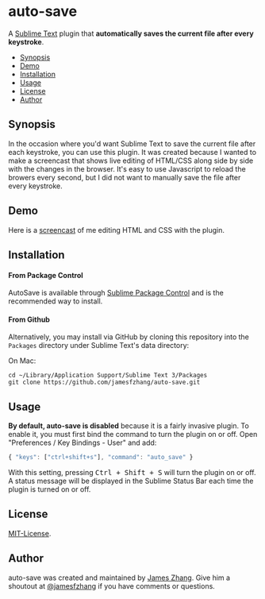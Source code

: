 auto-save
===============
A [Sublime Text](http://www.sublimetext.com/) plugin that **automatically saves the current file after every keystroke**.

- [Synopsis](#synopsis)
- [Demo](#demo)
- [Installation](#installation)
- [Usage](#usage)
- [License](#license)
- [Author](#author)

Synopsis
-------
In the occasion where you'd want Sublime Text to save the current file after
each keystroke, you can use this plugin. It was created because
I wanted to make a screencast that shows live editing of HTML/CSS along side
by side with the changes in the browser. It's easy to use Javascript to
reload the browers every second, but I did not want to manually save the
file after every keystroke.

Demo
-------
Here is a [screencast](http://jzhang.io/auto-save) of me editing HTML and CSS
with the plugin.

Installation
-------
#### From Package Control
AutoSave is available through [Sublime Package Control](https://sublime.wbond.net/)
and is the recommended way to install.

#### From Github
Alternatively, you may install via GitHub by cloning this repository into the `Packages`
directory under Sublime Text's data directory:

On Mac:

```
cd ~/Library/Application Support/Sublime Text 3/Packages
git clone https://github.com/jamesfzhang/auto-save.git
```

Usage
-------
**By default, auto-save is disabled** because it is a fairly invasive plugin.
To enable it, you must first bind the command to turn the plugin
on or off. Open "Preferences / Key Bindings - User" and add:

```js
{ "keys": ["ctrl+shift+s"], "command": "auto_save" }
```

With this setting, pressing <kbd>Ctrl + Shift + S</kbd> will turn the plugin
on or off. A status message will be displayed in the Sublime Status Bar each
time the plugin is turned on or off.

License
-------
[MIT-License](https://raw.github.com/jamesfzhang/auto-save/master/MIT-License).

Author
-------
auto-save was created and maintained by [James Zhang](http://jzhang.io).
Give him a shoutout at [@jamesfzhang](https://twitter.com/jamesfzhang)
if you have comments or questions.
